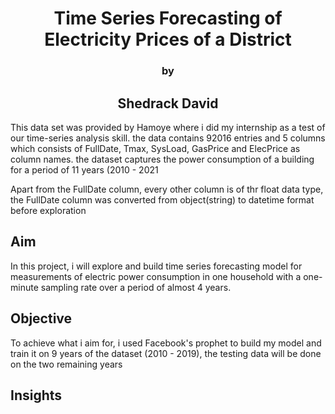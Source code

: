 # <center>Time Series Forecasting of Electricity Prices of a District</center>
### <center>by</center>
## <center>Shedrack David</center>


This data set was provided by Hamoye where i did my internship as a test of our time-series analysis skill.
the data contains 92016 entries and 5 columns which consists of FullDate, Tmax,	SysLoad,	GasPrice and ElecPrice as column names.
the dataset captures the power consumption of a building for a period of 11 years (2010 - 2021

Apart from the FullDate column, every other column is of thr float data type, the FullDate column was converted from object(string) to datetime format before exploration

## Aim

In this project, i will explore and build time series forecasting model for measurements of electric power consumption in one household with a one-minute sampling rate over a period of almost 4 years.

## Objective

To achieve what i aim for, i used Facebook's prophet to build my model and train it on 9 years of the dataset (2010 - 2019), the testing data will be done on the two remaining years

## Insights
